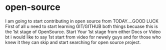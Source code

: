 # open-source
I am going to  start contributing in open source from TODAY....GOOD LUCK
First of all u need to start learning GIT/GITHUB both things becuase this is the 1st stage of OpenSource.
Start Your 1st stage from either Docs or Video bt i would like to say 1st start from video for newely guys and for those who knew it they can skip and start searching for open source project.
